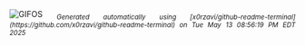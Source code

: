 <div align="justify">
<picture>
    <source media="(prefers-color-scheme: dark)" srcset="https://i.ibb.co/vCPJ9ynz/output-gif.gif">
    <source media="(prefers-color-scheme: light)" srcset="https://i.ibb.co/vCPJ9ynz/output-gif.gif">
    <img alt="GIFOS" src="https://i.ibb.co/vCPJ9ynz/output-gif.gif">
</picture>
<sub><i>Generated automatically using [x0rzavi/github-readme-terminal](https://github.com/x0rzavi/github-readme-terminal) on Tue May 13 08:56:19 PM EDT 2025</i></sub>
</div>

<!--  -->